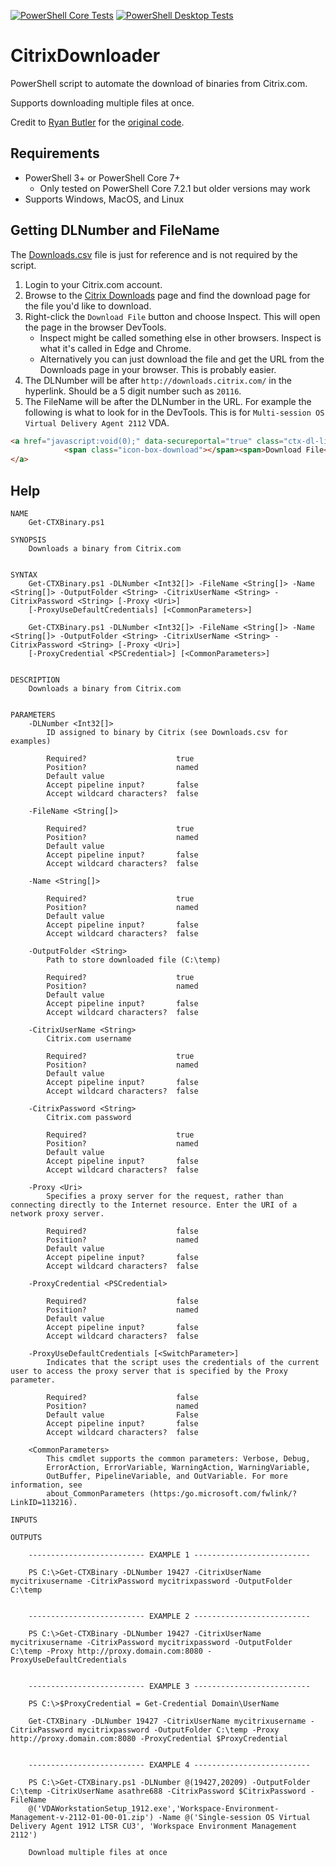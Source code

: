 [![PowerShell Core Tests](https://github.com/tonysathre/CitrixDownloader/actions/workflows/pester-powershell-core.yaml/badge.svg)](https://github.com/tonysathre/CitrixDownloader/actions/workflows/pester-powershell-core.yaml) [![PowerShell Desktop Tests](https://github.com/tonysathre/CitrixDownloader/actions/workflows/pester-powershell-desktop.yaml/badge.svg)](https://github.com/tonysathre/CitrixDownloader/actions/workflows/pester-powershell-desktop.yaml)

# CitrixDownloader
PowerShell script to automate the download of binaries from Citrix.com.

Supports downloading multiple files at once.

Credit to [Ryan Butler](https://github.com/ryancbutler) for the [original code](https://github.com/ryancbutler/Citrix/blob/master/XenDesktop/AutoDownload/Helpers/Get-CTXBinary.ps1).

## Requirements
* PowerShell 3+ or PowerShell Core 7+
  * Only tested on PowerShell Core 7.2.1 but older versions may work
* Supports Windows, MacOS, and Linux

## Getting DLNumber and FileName

The [Downloads.csv](Downloads.csv) file is just for reference and is not required by the script.

1. Login to your Citrix.com account.
2. Browse to the [Citrix Downloads](https://www.citrix.com/downloads/) page and find the download page for the file you'd like to download.
3. Right-click the `Download File` button and choose Inspect. This will open the page in the browser DevTools.
   * Inspect might be called something else in other browsers. Inspect is what it's called in Edge and Chrome.
   * Alternatively you can just download the file and get the URL from the Downloads page in your browser. This is probably easier.
4. The DLNumber will be after `http://downloads.citrix.com/` in the hyperlink. Should be a 5 digit number such as `20116`.
5. The FileName will be after the DLNumber in the URL. For example the following is what to look for in the DevTools. This is for `Multi-session OS Virtual Delivery Agent 2112` VDA.
   
```html
<a href="javascript:void(0);" data-secureportal="true" class="ctx-dl-link ctx-photo" rel="https://secureportal.citrix.com/udl.asp?DLID=20116&amp;URL=https://downloads.citrix.com/20116/VDAServerSetup_2112.exe" id="downloadcomponent">
            <span class="icon-box-download"></span><span>Download File</span>
</a>
```

## Help
```
NAME
    Get-CTXBinary.ps1
    
SYNOPSIS
    Downloads a binary from Citrix.com
    
    
SYNTAX
    Get-CTXBinary.ps1 -DLNumber <Int32[]> -FileName <String[]> -Name <String[]> -OutputFolder <String> -CitrixUserName <String> -CitrixPassword <String> [-Proxy <Uri>] 
    [-ProxyUseDefaultCredentials] [<CommonParameters>]
    
    Get-CTXBinary.ps1 -DLNumber <Int32[]> -FileName <String[]> -Name <String[]> -OutputFolder <String> -CitrixUserName <String> -CitrixPassword <String> [-Proxy <Uri>] 
    [-ProxyCredential <PSCredential>] [<CommonParameters>]
    
    
DESCRIPTION
    Downloads a binary from Citrix.com
    

PARAMETERS
    -DLNumber <Int32[]>
        ID assigned to binary by Citrix (see Downloads.csv for examples)
        
        Required?                    true
        Position?                    named
        Default value                
        Accept pipeline input?       false
        Accept wildcard characters?  false
        
    -FileName <String[]>
        
        Required?                    true
        Position?                    named
        Default value                
        Accept pipeline input?       false
        Accept wildcard characters?  false
        
    -Name <String[]>
        
        Required?                    true
        Position?                    named
        Default value                
        Accept pipeline input?       false
        Accept wildcard characters?  false
        
    -OutputFolder <String>
        Path to store downloaded file (C:\temp)
        
        Required?                    true
        Position?                    named
        Default value                
        Accept pipeline input?       false
        Accept wildcard characters?  false
        
    -CitrixUserName <String>
        Citrix.com username
        
        Required?                    true
        Position?                    named
        Default value                
        Accept pipeline input?       false
        Accept wildcard characters?  false
        
    -CitrixPassword <String>
        Citrix.com password
        
        Required?                    true
        Position?                    named
        Default value                
        Accept pipeline input?       false
        Accept wildcard characters?  false
        
    -Proxy <Uri>
        Specifies a proxy server for the request, rather than connecting directly to the Internet resource. Enter the URI of a network proxy server.
        
        Required?                    false
        Position?                    named
        Default value                
        Accept pipeline input?       false
        Accept wildcard characters?  false
        
    -ProxyCredential <PSCredential>
        
        Required?                    false
        Position?                    named
        Default value                
        Accept pipeline input?       false
        Accept wildcard characters?  false
        
    -ProxyUseDefaultCredentials [<SwitchParameter>]
        Indicates that the script uses the credentials of the current user to access the proxy server that is specified by the Proxy parameter.
        
        Required?                    false
        Position?                    named
        Default value                False
        Accept pipeline input?       false
        Accept wildcard characters?  false
        
    <CommonParameters>
        This cmdlet supports the common parameters: Verbose, Debug,
        ErrorAction, ErrorVariable, WarningAction, WarningVariable,
        OutBuffer, PipelineVariable, and OutVariable. For more information, see 
        about_CommonParameters (https:/go.microsoft.com/fwlink/?LinkID=113216). 
    
INPUTS
    
OUTPUTS
    
    -------------------------- EXAMPLE 1 --------------------------
    
    PS C:\>Get-CTXBinary -DLNumber 19427 -CitrixUserName mycitrixusername -CitrixPassword mycitrixpassword -OutputFolder C:\temp
    
    
    -------------------------- EXAMPLE 2 --------------------------
    
    PS C:\>Get-CTXBinary -DLNumber 19427 -CitrixUserName mycitrixusername -CitrixPassword mycitrixpassword -OutputFolder C:\temp -Proxy http://proxy.domain.com:8080 -ProxyUseDefaultCredentials
    
    
    -------------------------- EXAMPLE 3 --------------------------
    
    PS C:\>$ProxyCredential = Get-Credential Domain\UserName
    
    Get-CTXBinary -DLNumber 19427 -CitrixUserName mycitrixusername -CitrixPassword mycitrixpassword -OutputFolder C:\temp -Proxy http://proxy.domain.com:8080 -ProxyCredential $ProxyCredential
    
    
    -------------------------- EXAMPLE 4 --------------------------
    
    PS C:\>Get-CTXBinary.ps1 -DLNumber @(19427,20209) -OutputFolder C:\temp -CitrixUserName asathre688 -CitrixPassword $CitrixPassword -FileName 
    @('VDAWorkstationSetup_1912.exe','Workspace-Environment-Management-v-2112-01-00-01.zip') -Name @('Single-session OS Virtual Delivery Agent 1912 LTSR CU3', 'Workspace Environment Management 2112')
    
    Download multiple files at once
```
